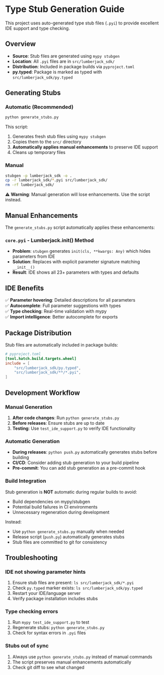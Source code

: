 # Type Stub Generation Guide

This project uses auto-generated type stub files (`.pyi`) to provide excellent IDE support and type checking.

## Overview

- **Source**: Stub files are generated using `mypy stubgen`
- **Location**: All `.pyi` files are in `src/lumberjack_sdk/`
- **Distribution**: Included in package builds via `pyproject.toml`
- **py.typed**: Package is marked as typed with `src/lumberjack_sdk/py.typed`

## Generating Stubs

### Automatic (Recommended)
```bash
python generate_stubs.py
```

This script:
1. Generates fresh stub files using `mypy stubgen`
2. Copies them to the `src/` directory
3. **Automatically applies manual enhancements** to preserve IDE support
4. Cleans up temporary files

### Manual
```bash
stubgen -p lumberjack_sdk -o .
cp -r lumberjack_sdk/*.pyi src/lumberjack_sdk/
rm -rf lumberjack_sdk/
```

⚠️ **Warning**: Manual generation will lose enhancements. Use the script instead.

## Manual Enhancements

The `generate_stubs.py` script automatically applies these enhancements:

### `core.pyi` - Lumberjack.init() Method
- **Problem**: `stubgen` generates `init(cls, **kwargs: Any)` which hides parameters from IDE
- **Solution**: Replaces with explicit parameter signature matching `__init__()`
- **Result**: IDE shows all 23+ parameters with types and defaults

## IDE Benefits

✅ **Parameter hovering**: Detailed descriptions for all parameters  
✅ **Autocomplete**: Full parameter suggestions with types  
✅ **Type checking**: Real-time validation with mypy  
✅ **Import intelligence**: Better autocomplete for exports  

## Package Distribution

Stub files are automatically included in package builds:

```toml
# pyproject.toml
[tool.hatch.build.targets.wheel]
include = [
    "src/lumberjack_sdk/py.typed",
    "src/lumberjack_sdk/**/*.pyi",
]
```

## Development Workflow

### Manual Generation
1. **After code changes**: Run `python generate_stubs.py`
2. **Before releases**: Ensure stubs are up to date
3. **Testing**: Use `test_ide_support.py` to verify IDE functionality

### Automatic Generation
- **During releases**: `python push.py` automatically generates stubs before building
- **CI/CD**: Consider adding stub generation to your build pipeline
- **Pre-commit**: You can add stub generation as a pre-commit hook

### Build Integration

Stub generation is **NOT** automatic during regular builds to avoid:
- Build dependencies on mypy/stubgen
- Potential build failures in CI environments
- Unnecessary regeneration during development

Instead:
- Use `python generate_stubs.py` manually when needed
- Release script (`push.py`) automatically generates stubs
- Stub files are committed to git for consistency

## Troubleshooting

### IDE not showing parameter hints
1. Ensure stub files are present: `ls src/lumberjack_sdk/*.pyi`
2. Check `py.typed` marker exists: `ls src/lumberjack_sdk/py.typed`  
3. Restart your IDE/language server
4. Verify package installation includes stubs

### Type checking errors
1. Run `mypy test_ide_support.py` to test
2. Regenerate stubs: `python generate_stubs.py`
3. Check for syntax errors in `.pyi` files

### Stubs out of sync
1. Always use `python generate_stubs.py` instead of manual commands
2. The script preserves manual enhancements automatically
3. Check git diff to see what changed